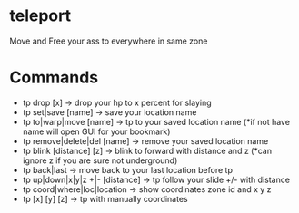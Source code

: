 # teleport
Move and Free your ass to everywhere in same zone
# Commands
- tp drop [x] -> drop your hp to x percent for slaying
- tp set|save [name] -> save your location name
- tp to|warp|move [name] -> tp to your saved location name (*if not have name will open GUI for your bookmark)
- tp remove|delete|del [name] -> remove your saved location name
- tp blink [distance] [z] -> blink to forward with distance and z (*can ignore z if you are sure not underground)
- tp back|last -> move back to your last location before tp
- tp up|down|x|y|z +|- [distance] -> tp follow your slide +/- with distance
- tp coord|where|loc|location -> show coordinates zone id and x y z
- tp [x] [y] [z] -> tp with manually coordinates
